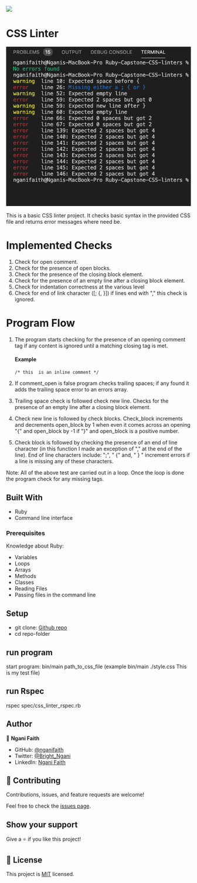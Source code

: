 ![](https://img.shields.io/badge/Microverse-blueviolet)

# CSS Linter

![screenshot](./assets/ScreenShot.png)

This is a basic CSS linter project. It checks basic syntax in the provided CSS file and returns error messages where need be. 

# Implemented Checks
1. Check for open comment.
2. Check for the presence of open blocks.
3. Check for the presence of the closing block element.
4. Check for the presence of an empty line after a closing block element.
5. Check for indentation correctness at the various level
6. Check for end of link character ([; {, }]) if lines end with "," this check is ignored.

# Program Flow
1. The program starts checking for the presence of an opening comment tag if any content is ignored until a matching closing tag is met.

      #### Example
      ```
      /* this  is an inline comment */

      ```

2. If comment_open is false program checks trailing spaces; if any found it adds the trailing space error to an errors array.
3. Trailing space check is followed check new line. Checks for the presence of an empty line after a closing block element.
4. Check new line is followed by check blocks. Check_block increments and decrements open_block by 1 when even it comes across an opening 
  "{" and open_block by -1 if "}" and open_block is a positive number. 
5. Check block is followed by checking the presence of an end of line character (in this function I made an exception of "," at the end 
  of the line). End of line characters include: ";", " {" and, " } " increment errors if a line is missing any of these characters.

Note: All of the above test are carried out in a loop. Once the loop is done the program check for any missing tags.



## Built With

- Ruby
- Command line interface


### Prerequisites
Knowledge about Ruby:
- Variables
- Loops
- Arrays
- Methods
- Classes
- Reading Files
- Passing files in the command line

## Setup
- git clone:  [Github repo](https://github.com/nganifaith/Ruby-Capstone-CSS-linters.git)
- cd repo-folder

## run program
  start program:  bin/main path_to_css_file (example bin/main ./style.css  This is my test file)

## run Rspec
  rspec spec/css_linter_rspec.rb

## Author

👤 **Ngani Faith**

- GitHub: [@nganifaith](https://github.com/nganifaith)
- Twitter: [@Bright_Ngani](https://twitter.com/bright_ngani)
- LinkedIn: [Ngani Faith](https://www.linkedin.com/in/ngani-faith/)



## 🤝 Contributing

Contributions, issues, and feature requests are welcome!

Feel free to check the [issues page](https://github.com/nganifaith/Ruby-Capstone-CSS-linters/issues).

## Show your support

Give a ⭐️ if you like this project!

## 📝 License

This project is [MIT](https://choosealicense.com/licenses/mit/) licensed.
